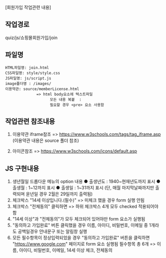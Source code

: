 [회원가입 작업관련 내용]

## 작업경로
quiz/js/쇼핑몰회원가입/join

## 파일명
    HTML파일명: join.html
    CSS파일명: style/style.css
    JS파일명: js/script.js
    image폴더명 : /images/
    이용약관: source/memberLicense.html
                  => html body요소에 텍스트파일
                        모든 내용 복붙  : 
                        필요할 경우 <pre> 요소 사용함

  
## 작업관련 참조내용
  1) 이용약관 iframe참조 => 
      https://www.w3schools.com/tags/tag_iframe.asp
      (이용약관 내용은 source 폴더 참조)
      
  2) 아이콘참조 =>
      https://www.w3schools.com/icons/default.asp

## JS 구현내용
  1) 생년월일 드롭다운 메뉴의 option 내용
      ● 출생년도 : 1940~현재년도까지 표시
      ● 출생월 : 1~12까지 표시
      ● 출생일 : 1~31까지 표시
         (단, 매월 마지막날짜까지만 출력되며
               윤년일 경우 2월은 29일까지 출력됨)
  2)  체크박스 "14세 이상입니다.(필수)"
      => 미체크 했을 경우 form 실행 안됨
  3)  체크박스 "전체동의" 클릭하면
      => 하위 체크박스 4개 모두 
        checked 적용되어야 함
  4) "14세 이상"과 "전체동의"가 모두 체크되어 
      있어야만 form 요소가 실행됨
  5) "동의하고 가입완료" 버튼 클릭했을 경우
      이름, 아이디, 비밀번호, 이메일 중 1개라도
      공백일경우 안내문구 또는 알림창 실행
  6) 모든 필수항목이 정상입력되었을 경우
      "동의하고 가입완료" 버튼을 클릭하면
      "https://www.google.com" 페이지로
      form 요소 실행됨
      필수항목 총 6개 =>
           이름, 아이디, 비밀번호,
          이메일, 14세 이상 체크, 전체동의   
              
      
           








